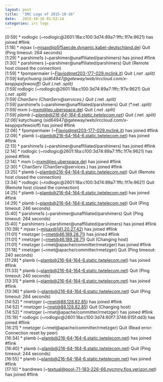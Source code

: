 ```yaml
---
layout: post
title:  "IRC Logs of 2015-10-16"
date:   2015-10-16 01:52:14
categories: irc logs
---
```

<span class="irc-date">[0:59]</span> <span class="irc-green">* rodlogic (~rodlogic@2601:18a:c100:3d74:89a7:1ffc:1f7e:9621) has joined #flink</span><br />
<span class="irc-date">[1:18]</span> <span class="irc-navy">* mjsax (~mjsax@ip5f5aecde.dynamic.kabel-deutschland.de) Quit (Ping timeout: 264 seconds)</span><br />
<span class="irc-date">[1:29]</span> <span class="irc-green">* parshime1s (~parshimer@unaffiliated/parshimers) has joined #flink</span><br />
<span class="irc-date">[1:30]</span> <span class="irc-navy">* parshimers (~parshimer@unaffiliated/parshimers) Quit (Remote host closed the connection)</span><br />
<span class="irc-date">[1:59]</span> <span class="irc-navy">* fpompermaier (~Flavio@net203-177-029.mclink.it) Quit (*.net *.split)</span><br />
<span class="irc-date">[1:59]</span> <span class="irc-navy">* katychuang (sid64947@gateway/web/irccloud.com/x-kespjxpxfewoioff) Quit (*.net *.split)</span><br />
<span class="irc-date">[1:59]</span> <span class="irc-navy">* rodlogic (~rodlogic@2601:18a:c100:3d74:89a7:1ffc:1f7e:9621) Quit (*.net *.split)</span><br />
<span class="irc-date">[1:59]</span> <span class="irc-navy">* ChanServ (ChanServ@services.) Quit (*.net *.split)</span><br />
<span class="irc-date">[1:59]</span> <span class="irc-navy">* parshime1s (~parshimer@unaffiliated/parshimers) Quit (*.net *.split)</span><br />
<span class="irc-date">[1:59]</span> <span class="irc-navy">* mxm (~mxm@leo.uberspace.de) Quit (*.net *.split)</span><br />
<span class="irc-date">[1:59]</span> <span class="irc-navy">* plamb (~plamb@216-64-164-6.static.twtelecom.net) Quit (*.net *.split)</span><br />
<span class="irc-date">[2:06]</span> <span class="irc-green">* katychuang (sid64947@gateway/web/irccloud.com/x-kespjxpxfewoioff) has joined #flink</span><br />
<span class="irc-date">[2:06]</span> <span class="irc-green">* fpompermaier (~Flavio@net203-177-029.mclink.it) has joined #flink</span><br />
<span class="irc-date">[2:09]</span> <span class="irc-green">* plamb (~plamb@216-64-164-6.static.twtelecom.net) has joined #flink</span><br />
<span class="irc-date">[2:13]</span> <span class="irc-green">* parshime1s (~parshimer@unaffiliated/parshimers) has joined #flink</span><br />
<span class="irc-date">[2:14]</span> <span class="irc-green">* rodlogic (~rodlogic@2601:18a:c100:3d74:89a7:1ffc:1f7e:9621) has joined #flink</span><br />
<span class="irc-date">[2:14]</span> <span class="irc-green">* mxm (~mxm@leo.uberspace.de) has joined #flink</span><br />
<span class="irc-date">[2:30]</span> <span class="irc-green">* ChanServ (ChanServ@services.) has joined #flink</span><br />
<span class="irc-date">[3:25]</span> <span class="irc-navy">* plamb (~plamb@216-64-164-6.static.twtelecom.net) Quit (Remote host closed the connection)</span><br />
<span class="irc-date">[3:34]</span> <span class="irc-navy">* rodlogic (~rodlogic@2601:18a:c100:3d74:89a7:1ffc:1f7e:9621) Quit (Remote host closed the connection)</span><br />
<span class="irc-date">[4:25]</span> <span class="irc-green">* plamb (~plamb@216-64-164-6.static.twtelecom.net) has joined #flink</span><br />
<span class="irc-date">[4:29]</span> <span class="irc-navy">* plamb (~plamb@216-64-164-6.static.twtelecom.net) Quit (Ping timeout: 246 seconds)</span><br />
<span class="irc-date">[5:40]</span> <span class="irc-navy">* parshime1s (~parshimer@unaffiliated/parshimers) Quit (Ping timeout: 264 seconds)</span><br />
<span class="irc-date">[5:40]</span> <span class="irc-green">* parshimers (~parshimer@unaffiliated/parshimers) has joined #flink</span><br />
<span class="irc-date">[10:39]</span> <span class="irc-green">* mjsax (~mjsax@141.20.27.42) has joined #flink</span><br />
<span class="irc-date">[11:01]</span> <span class="irc-green">* rmetzger (~rmet@46.189.28.71) has joined #flink</span><br />
<span class="irc-date">[11:01]</span> <span class="irc-navy">* rmetzger (~rmet@46.189.28.71) Quit (Changing host)</span><br />
<span class="irc-date">[11:01]</span> <span class="irc-green">* rmetzger (~rmet@apache/committer/rmetzger) has joined #flink</span><br />
<span class="irc-date">[11:18]</span> <span class="irc-navy">* rmetzger (~rmet@apache/committer/rmetzger) Quit (Ping timeout: 240 seconds)</span><br />
<span class="irc-date">[11:28]</span> <span class="irc-green">* plamb (~plamb@216-64-164-6.static.twtelecom.net) has joined #flink</span><br />
<span class="irc-date">[11:33]</span> <span class="irc-navy">* plamb (~plamb@216-64-164-6.static.twtelecom.net) Quit (Ping timeout: 240 seconds)</span><br />
<span class="irc-date">[13:31]</span> <span class="irc-green">* plamb (~plamb@216-64-164-6.static.twtelecom.net) has joined #flink</span><br />
<span class="irc-date">[13:36]</span> <span class="irc-navy">* plamb (~plamb@216-64-164-6.static.twtelecom.net) Quit (Ping timeout: 264 seconds)</span><br />
<span class="irc-date">[14:52]</span> <span class="irc-green">* rmetzger (~rmet@88.128.82.85) has joined #flink</span><br />
<span class="irc-date">[14:52]</span> <span class="irc-navy">* rmetzger (~rmet@88.128.82.85) Quit (Changing host)</span><br />
<span class="irc-date">[14:52]</span> <span class="irc-green">* rmetzger (~rmet@apache/committer/rmetzger) has joined #flink</span><br />
<span class="irc-date">[15:19]</span> <span class="irc-green">* rodlogic (~rodlogic@2601:18a:c100:3d74:60f7:3746:615f:dd3) has joined #flink</span><br />
<span class="irc-date">[16:21]</span> <span class="irc-navy">* rmetzger (~rmet@apache/committer/rmetzger) Quit (Read error: Connection reset by peer)</span><br />
<span class="irc-date">[16:34]</span> <span class="irc-green">* plamb (~plamb@216-64-164-6.static.twtelecom.net) has joined #flink</span><br />
<span class="irc-date">[16:40]</span> <span class="irc-navy">* plamb (~plamb@216-64-164-6.static.twtelecom.net) Quit (Ping timeout: 244 seconds)</span><br />
<span class="irc-date">[16:55]</span> <span class="irc-green">* plamb (~plamb@216-64-164-6.static.twtelecom.net) has joined #flink</span><br />
<span class="irc-date">[17:10]</span> <span class="irc-green">* bandrews (~textual@pool-71-183-226-66.nycmny.fios.verizon.net) has joined #flink</span><br />

